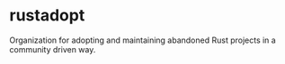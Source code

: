 # rustadopt

Organization for adopting and maintaining abandoned Rust projects in a community driven way.
